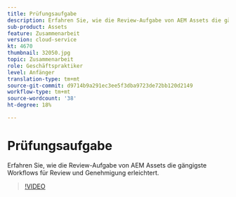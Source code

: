 ```yaml
---
title: Prüfungsaufgabe
description: Erfahren Sie, wie die Review-Aufgabe von AEM Assets die gängigste Workflows für Review und Genehmigung erleichtert.
sub-product: Assets
feature: Zusammenarbeit
version: cloud-service
kt: 4670
thumbnail: 32050.jpg
topic: Zusammenarbeit
role: Geschäftspraktiker
level: Anfänger
translation-type: tm+mt
source-git-commit: d9714b9a291ec3ee5f3dba9723de72bb120d2149
workflow-type: tm+mt
source-wordcount: '38'
ht-degree: 18%

---
```



# Prüfungsaufgabe

Erfahren Sie, wie die Review-Aufgabe von AEM Assets die gängigste Workflows für Review und Genehmigung erleichtert.

>[!VIDEO](https://video.tv.adobe.com/v/32050/?quality=12&learn=on&hidetitle=true)